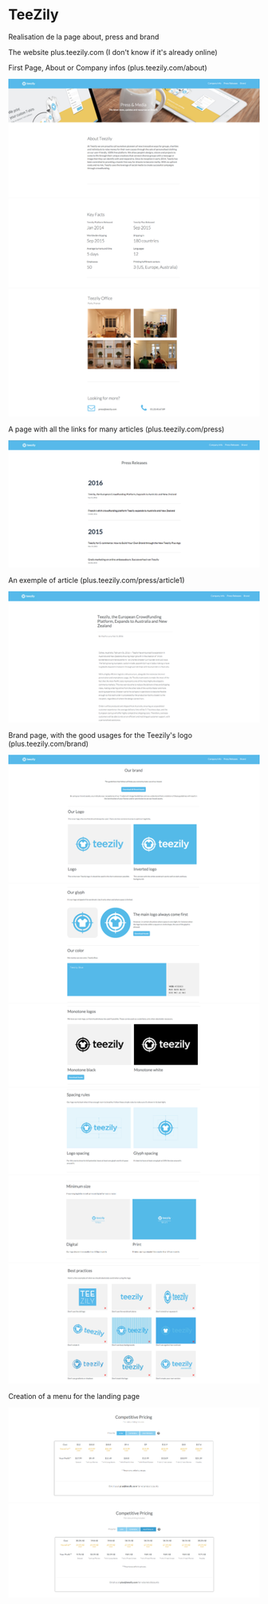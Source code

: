 # TeeZily
Realisation de la page about, press and brand

The website plus.teezily.com (I don't know if it's already online)

First Page, About or Company infos (plus.teezily.com/about)

![alt tag](https://github.com/mollymoon2b/TeeZily/blob/master/screen/screen1.png)
![alt tag](https://github.com/mollymoon2b/TeeZily/blob/master/screen/screen2.png)
![alt tag](https://github.com/mollymoon2b/TeeZily/blob/master/screen/screen3.png)

A page with all the links for many articles (plus.teezily.com/press)

![alt tag](https://github.com/mollymoon2b/TeeZily/blob/master/screen/screen4.png)

An exemple of article (plus.teezily.com/press/article1)

![alt tag](https://github.com/mollymoon2b/TeeZily/blob/master/screen/screen5.png)

Brand page, with the good usages for the Teezily's logo (plus.teezily.com/brand)

![alt tag](https://github.com/mollymoon2b/TeeZily/blob/master/screen/screen6.png)
![alt tag](https://github.com/mollymoon2b/TeeZily/blob/master/screen/screen7.png)
![alt tag](https://github.com/mollymoon2b/TeeZily/blob/master/screen/screen8.png)
![alt tag](https://github.com/mollymoon2b/TeeZily/blob/master/screen/screen9.png)
![alt tag](https://github.com/mollymoon2b/TeeZily/blob/master/screen/screen10.png)
![alt tag](https://github.com/mollymoon2b/TeeZily/blob/master/screen/screen11.png)

Creation of a menu for the landing page

![alt tag](https://github.com/mollymoon2b/TeeZily/blob/master/screen/screen12.png)
![alt tag](https://github.com/mollymoon2b/TeeZily/blob/master/screen/screen13.png)
